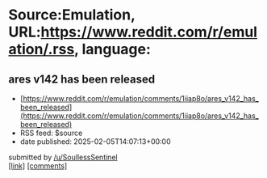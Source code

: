 # Source:Emulation, URL:https://www.reddit.com/r/emulation/.rss, language:

## ares v142 has been released
 - [https://www.reddit.com/r/emulation/comments/1iiap8o/ares_v142_has_been_released](https://www.reddit.com/r/emulation/comments/1iiap8o/ares_v142_has_been_released)
 - RSS feed: $source
 - date published: 2025-02-05T14:07:13+00:00

&#32; submitted by &#32; <a href="https://www.reddit.com/user/SoullessSentinel"> /u/SoullessSentinel </a> <br/> <span><a href="https://ares-emu.net/">[link]</a></span> &#32; <span><a href="https://www.reddit.com/r/emulation/comments/1iiap8o/ares_v142_has_been_released/">[comments]</a></span>

